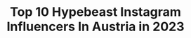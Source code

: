 ---
title: Top 10 Hypebeast Instagram Influencers In Austria in 2023
description: >-
  Find top hypebeast Instagram influencers in Austria in 2023. Most popular hashtags: #hypebeast #vienna #igersaustria #ig.
platform: Instagram
hits: 11
text_top: See the top-rated Instagram influencers on inBeat.
text_bottom: Our search engine aggregates 11 Instagram influencers like this in Austria for you to pitch.
profiles:
  - username: "eggi_4"
    fullname: >-
      Patrick | Sneaker & Streetwear
    bio: >-
      • DM to collab 📩 • Vienna 🇦🇹 • L❤️
    location: "Austria"
    followers: 10306
    engagement: 549
    commentsToLikes: 0.151974
    id: ck8syatmhkb1m0j78081a744p
    verified: false
    hashtags: "#streetwearbeast, #streetfitsgallery, #supreme, #peigworldwide"
  - username: "_.nikemike"
    fullname: >-
      ＳＮＫＲＨＥＡＤ | 𝗠𝗜𝗖𝗛𝗔𝗘𝗟.𝗣 🇦🇹 🇵🇭
    bio: >-
      “So many shoes and only 2 feet“ 📍 Vienna City 📧 contact@nikemike.com
    location: "Austria"
    followers: 16410
    engagement: 486
    commentsToLikes: 0.333031
    id: ck8t939f4mt730j783eeu1d8x
    verified: false
    hashtags: "#jordan5fireredog, #faltersbestofvienna, #kicksoftheday, #ratethisshot"
  - username: "rene_scheitenberger"
    fullname: >-
      Rene Scheitenberger
    bio: >-
      Petrolhead🦁 Follow us 💛@hello2beastsandbeauties🖤
    location: "Austria"
    followers: 9524
    engagement: 340
    commentsToLikes: 0.043958
    id: ck15r7pjq6k440i19o1p41qfb
    verified: false
    hashtags: "#lamborghiniaventador, #supercars, #racecar, #autos"
  - username: "banu_whippet"
    fullname: >-
      B A N U  the white whippet
    bio: >-
      🏔 from Austria ~ 10 y old ~ urban dog ~ weekend traveller Pack: 👱🏽‍♀️ @hetkamp & 👨🏽 @pman1k.mp4
    location: "Austria"
    followers: 9061
    engagement: 726
    commentsToLikes: 0.012591
    id: ck14hos6dbdj40i198erd6086
    verified: false
    hashtags: "#whp, #dailybarker, #bestwoof, #hypebeast"
  - username: "martin.tardy"
    fullname: >-
      Martin Tardy
    bio: >-
      • Artist 🇦🇹🇫🇷 • Vienna • info@martintardy.com • Repost: #martintardy Silkprints:
    location: "Austria"
    followers: 204848
    engagement: 316
    commentsToLikes: 0.020071
    id: ck14k5e3jnt7n0i19wm8seuah
    verified: false
    hashtags: "#hilgergallery, #hypebeastart, #graben, #kunstsammler"
  - username: "izdomm"
    fullname: >-
      ”DOM”
    bio: >-
      Austria• 90‘s kid• US12/ XL• P clothes, sneakers, moments 👟 #TEAMKLEKT / @klekt 🏒 I play hockey sometimes 📸 All pics are mine ! - Inquiries: DM me 📩
    location: "Austria"
    followers: 17217
    engagement: 1625
    commentsToLikes: 0.129048
    id: ckaoxhg6sda170i781f58jbay
    verified: false
    hashtags: "#jordan1squad, #jordan1vibes, #jordan1sonly, #sneakerfreakerfam"
  - username: "jxln__"
    fullname: >-
      Julian | Streetwear & Sneaker
    bio: >-
      -📍Austria | Vienna - 25 Years old - Code „JULIAN10“ at @mnml.la - Team @klekt - N ♡
    location: "Austria"
    followers: 20724
    engagement: 830
    commentsToLikes: 0.063360
    id: ck8syars6kaxr0j7834svwz8m
    verified: false
    hashtags: "#wdywt, #klekttakeover, #jordan5, #fitsonpoint"
  - username: "hiasleitner"
    fullname: >-
      Hias Leitner - from Austria🇦🇹
    bio: >-
      👁‍🗨 How I like to see the world 〽️My goal is to inspire🙏 Hotel owner @activebyleitners Co-Founder @myplatzerl
    location: "Austria"
    followers: 13166
    engagement: 1117
    commentsToLikes: 0.059727
    id: ck5c3jgdszg010i113rrzq5kp
    verified: false
    hashtags: "#salzburgerland, #visual, #topaustriaphoto, #nakedplanet"
  - username: "patresinger"
    fullname: >-
      Patrick Langwallner
    bio: >-
      Photographer and creative based in Austria. street | portrait | weddings | nature | & @ninawro My Lightroom Presets & Prints:
    location: "Austria"
    followers: 10497
    engagement: 620
    commentsToLikes: 0.015183
    id: ck0w3wd9gvmdu0i19x4vuqapn
    verified: false
    hashtags: "#shotaward, #mkexplore, #travel, #travelog"
  - username: "austrianpixelstory"
    fullname: >-
      Mike
    bio: >-
      #austrianpixelstory / Mike 🌁 #Architecture • #Urban #Street 📍 Vienna, Austria
    location: "Austria"
    followers: 7719
    engagement: 707
    commentsToLikes: 0.018894
    id: ck6ttjz5bb1dz0j7164xtfyem
    verified: false
    hashtags: "#austria, #portrait, #streets, #street"
---